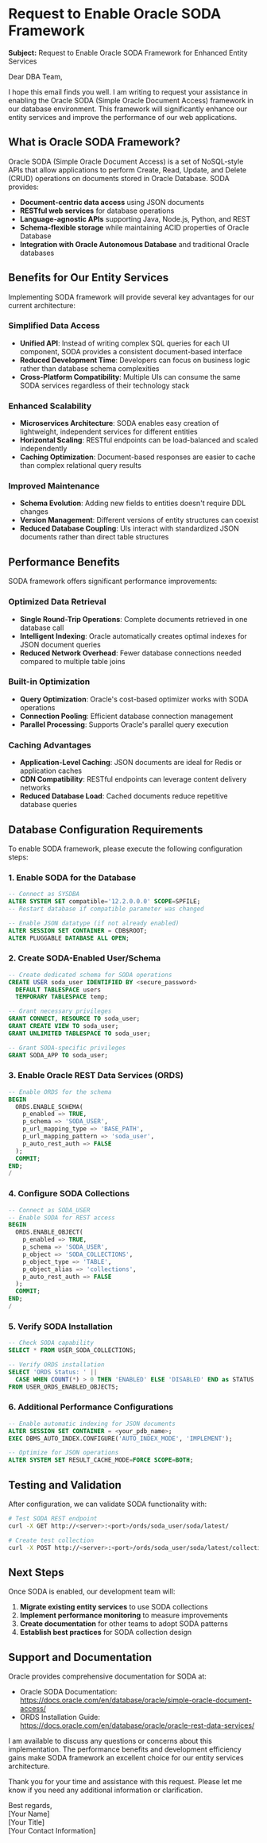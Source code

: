 # Request to Enable Oracle SODA Framework

**Subject:** Request to Enable Oracle SODA Framework for Enhanced Entity Services

Dear DBA Team,

I hope this email finds you well. I am writing to request your assistance in enabling the Oracle SODA (Simple Oracle Document Access) framework in our database environment. This framework will significantly enhance our entity services and improve the performance of our web applications.

## What is Oracle SODA Framework?

Oracle SODA (Simple Oracle Document Access) is a set of NoSQL-style APIs that allow applications to perform Create, Read, Update, and Delete (CRUD) operations on documents stored in Oracle Database. SODA provides:

- **Document-centric data access** using JSON documents
- **RESTful web services** for database operations
- **Language-agnostic APIs** supporting Java, Node.js, Python, and REST
- **Schema-flexible storage** while maintaining ACID properties of Oracle Database
- **Integration with Oracle Autonomous Database** and traditional Oracle databases

## Benefits for Our Entity Services

Implementing SODA framework will provide several key advantages for our current architecture:

### Simplified Data Access
- **Unified API**: Instead of writing complex SQL queries for each UI component, SODA provides a consistent document-based interface
- **Reduced Development Time**: Developers can focus on business logic rather than database schema complexities
- **Cross-Platform Compatibility**: Multiple UIs can consume the same SODA services regardless of their technology stack

### Enhanced Scalability
- **Microservices Architecture**: SODA enables easy creation of lightweight, independent services for different entities
- **Horizontal Scaling**: RESTful endpoints can be load-balanced and scaled independently
- **Caching Optimization**: Document-based responses are easier to cache than complex relational query results

### Improved Maintenance
- **Schema Evolution**: Adding new fields to entities doesn't require DDL changes
- **Version Management**: Different versions of entity structures can coexist
- **Reduced Database Coupling**: UIs interact with standardized JSON documents rather than direct table structures

## Performance Benefits

SODA framework offers significant performance improvements:

### Optimized Data Retrieval
- **Single Round-Trip Operations**: Complete documents retrieved in one database call
- **Intelligent Indexing**: Oracle automatically creates optimal indexes for JSON document queries
- **Reduced Network Overhead**: Fewer database connections needed compared to multiple table joins

### Built-in Optimization
- **Query Optimization**: Oracle's cost-based optimizer works with SODA operations
- **Connection Pooling**: Efficient database connection management
- **Parallel Processing**: Supports Oracle's parallel query execution

### Caching Advantages
- **Application-Level Caching**: JSON documents are ideal for Redis or application caches
- **CDN Compatibility**: RESTful endpoints can leverage content delivery networks
- **Reduced Database Load**: Cached documents reduce repetitive database queries

## Database Configuration Requirements

To enable SODA framework, please execute the following configuration steps:

### 1. Enable SODA for the Database
```sql
-- Connect as SYSDBA
ALTER SYSTEM SET compatible='12.2.0.0.0' SCOPE=SPFILE;
-- Restart database if compatible parameter was changed

-- Enable JSON datatype (if not already enabled)
ALTER SESSION SET CONTAINER = CDB$ROOT;
ALTER PLUGGABLE DATABASE ALL OPEN;
```

### 2. Create SODA-Enabled User/Schema
```sql
-- Create dedicated schema for SODA operations
CREATE USER soda_user IDENTIFIED BY <secure_password>
  DEFAULT TABLESPACE users
  TEMPORARY TABLESPACE temp;

-- Grant necessary privileges
GRANT CONNECT, RESOURCE TO soda_user;
GRANT CREATE VIEW TO soda_user;
GRANT UNLIMITED TABLESPACE TO soda_user;

-- Grant SODA-specific privileges
GRANT SODA_APP TO soda_user;
```

### 3. Enable Oracle REST Data Services (ORDS)
```sql
-- Enable ORDS for the schema
BEGIN
  ORDS.ENABLE_SCHEMA(
    p_enabled => TRUE,
    p_schema => 'SODA_USER',
    p_url_mapping_type => 'BASE_PATH',
    p_url_mapping_pattern => 'soda_user',
    p_auto_rest_auth => FALSE
  );
  COMMIT;
END;
/
```

### 4. Configure SODA Collections
```sql
-- Connect as SODA_USER
-- Enable SODA for REST access
BEGIN
  ORDS.ENABLE_OBJECT(
    p_enabled => TRUE,
    p_schema => 'SODA_USER',
    p_object => 'SODA_COLLECTIONS',
    p_object_type => 'TABLE',
    p_object_alias => 'collections',
    p_auto_rest_auth => FALSE
  );
  COMMIT;
END;
/
```

### 5. Verify SODA Installation
```sql
-- Check SODA capability
SELECT * FROM USER_SODA_COLLECTIONS;

-- Verify ORDS installation
SELECT 'ORDS Status: ' || 
  CASE WHEN COUNT(*) > 0 THEN 'ENABLED' ELSE 'DISABLED' END as STATUS
FROM USER_ORDS_ENABLED_OBJECTS;
```

### 6. Additional Performance Configurations
```sql
-- Enable automatic indexing for JSON documents
ALTER SESSION SET CONTAINER = <your_pdb_name>;
EXEC DBMS_AUTO_INDEX.CONFIGURE('AUTO_INDEX_MODE', 'IMPLEMENT');

-- Optimize for JSON operations
ALTER SYSTEM SET RESULT_CACHE_MODE=FORCE SCOPE=BOTH;
```

## Testing and Validation

After configuration, we can validate SODA functionality with:

```bash
# Test SODA REST endpoint
curl -X GET http://<server>:<port>/ords/soda_user/soda/latest/

# Create test collection
curl -X POST http://<server>:<port>/ords/soda_user/soda/latest/collections/test_collection
```

## Next Steps

Once SODA is enabled, our development team will:

1. **Migrate existing entity services** to use SODA collections
2. **Implement performance monitoring** to measure improvements
3. **Create documentation** for other teams to adopt SODA patterns
4. **Establish best practices** for SODA collection design

## Support and Documentation

Oracle provides comprehensive documentation for SODA at:
- Oracle SODA Documentation: https://docs.oracle.com/en/database/oracle/simple-oracle-document-access/
- ORDS Installation Guide: https://docs.oracle.com/en/database/oracle/oracle-rest-data-services/

I am available to discuss any questions or concerns about this implementation. The performance benefits and development efficiency gains make SODA framework an excellent choice for our entity services architecture.

Thank you for your time and assistance with this request. Please let me know if you need any additional information or clarification.

Best regards,  
[Your Name]  
[Your Title]  
[Your Contact Information]
